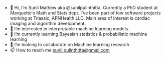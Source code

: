 - 👋 Hi, I’m Sunil Mathew aka @sunilpulinthitta. Currently a PhD student at Marquette's Math and Stats dept. I've been part of few software projects working at Triassic, APNHealth LLC. Main area of interest is cardiac imaging and algorithm development.
- 👀 I’m interested in interpretable machine learning models.
- 🌱 I’m currently learning Bayesian statistics & probabilistic machine learning
- 💞️ I’m looking to collaborate on Machine learning research
- 📫 How to reach me sunil.pulinthitta@gmail.com

<!---
sunilpulinthitta/sunilpulinthitta is a ✨ special ✨ repository because its `README.md` (this file) appears on your GitHub profile.
You can click the Preview link to take a look at your changes.
--->
